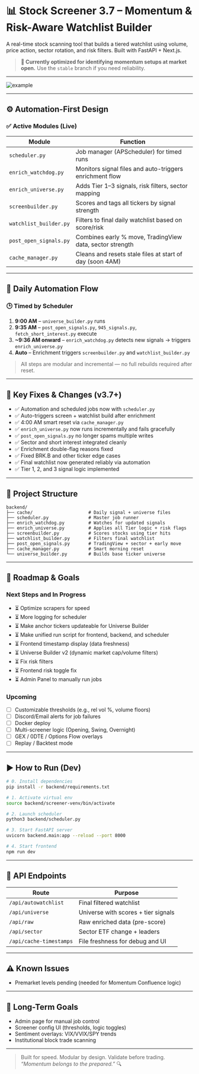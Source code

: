 # 📊 Stock Screener 3.7 – Momentum & Risk-Aware Watchlist Builder

A real-time stock scanning tool that builds a tiered watchlist using volume, price action, sector rotation, and risk filters. Built with FastAPI + Next.js.

> **🚀 Currently optimized for identifying momentum setups at market open.**
> Use the `stable` branch if you need reliability.

---

![example](https://github.com/user-attachments/assets/97ff525c-fe60-4af3-8952-d913e9e46a75)

---

## ⚙️ Automation-First Design

### ✅ Active Modules (Live)

| Module                 | Function                                                 |
| ---------------------- | -------------------------------------------------------- |
| `scheduler.py`         | Job manager (APScheduler) for timed runs                 |
| `enrich_watchdog.py`   | Monitors signal files and auto-triggers enrichment flow  |
| `enrich_universe.py`   | Adds Tier 1–3 signals, risk filters, sector mapping      |
| `screenbuilder.py`     | Scores and tags all tickers by signal strength           |
| `watchlist_builder.py` | Filters to final daily watchlist based on score/risk     |
| `post_open_signals.py` | Combines early % move, TradingView data, sector strength |
| `cache_manager.py`     | Cleans and resets stale files at start of day (soon 4AM) |

---

## 🔁 Daily Automation Flow

### 🕒 Timed by Scheduler

1. **9:00 AM** – `universe_builder.py` runs
2. **9:35 AM** – `post_open_signals.py`, `945_signals.py`, `fetch_short_interest.py` execute
3. **\~9:36 AM onward** – `enrich_watchdog.py` detects new signals → triggers `enrich_universe.py`
4. **Auto** – Enrichment triggers `screenbuilder.py` and `watchlist_builder.py`

> All steps are modular and incremental — no full rebuilds required after reset.

---

## 🚨 Key Fixes & Changes (v3.7+)

* ✅ Automation and scheduled jobs now with `scheduler.py`
* ✅ Auto-triggers screen + watchlist build after enrichment
* ✅ 4:00 AM smart reset via `cache_manager.py`
* ✅ `enrich_universe.py` now runs incrementally and fails gracefully
* ✅ `post_open_signals.py` no longer spams multiple writes
* ✅ Sector and short interest integrated cleanly
* ✅ Enrichment double-flag reasons fixed
* ✅ Fixed BRK.B and other ticker edge cases
* ✅ Final watchlist now generated reliably via automation
* ✅ Tier 1, 2, and 3 signal logic implemented

---

## 📁 Project Structure

```
backend/
├── cache/                     # Daily signal + universe files
├── scheduler.py               # Master job runner
├── enrich_watchdog.py         # Watches for updated signals
├── enrich_universe.py         # Applies all Tier logic + risk flags
├── screenbuilder.py           # Scores stocks using tier hits
├── watchlist_builder.py       # Filters final watchlist
├── post_open_signals.py       # TradingView + sector + early move
├── cache_manager.py           # Smart morning reset
└── universe_builder.py        # Builds base ticker universe
```

---

## 🚧 Roadmap & Goals

### Next Steps and In Progress

* ⏳ Optimize scrapers for speed
* ⏳ More logging for scheduler
* ⏳ Make anchor tickers updateable for Universe Builder
* ⏳ Make unified run script for frontend, backend, and scheduler
* ⏳ Frontend timestamp display (data freshness)
* ⏳ Universe Builder v2 (dynamic market cap/volume filters)
* ⏳ Fix risk filters
* ⏳ Frontend risk toggle fix
* ⏳ Admin Panel to manually run jobs

### Upcoming

* [ ] Customizable thresholds (e.g., rel vol %, volume floors)
* [ ] Discord/Email alerts for job failures
* [ ] Docker deploy
* [ ] Multi-screener logic (Opening, Swing, Overnight)
* [ ] GEX / 0DTE / Options Flow overlays
* [ ] Replay / Backtest mode

---

## ▶️ How to Run (Dev)

```bash
# 0. Install dependencies
pip install -r backend/requirements.txt

# 1. Activate virtual env
source backend/screener-venv/bin/activate

# 2. Launch scheduler
python3 backend/scheduler.py

# 3. Start FastAPI server
uvicorn backend.main:app --reload --port 8000

# 4. Start frontend
npm run dev
```

---

## 📡 API Endpoints

| Route                   | Purpose                             |
| ----------------------- | ----------------------------------- |
| `/api/autowatchlist`    | Final filtered watchlist            |
| `/api/universe`         | Universe with scores + tier signals |
| `/api/raw`              | Raw enriched data (pre-score)       |
| `/api/sector`           | Sector ETF change + leaders         |
| `/api/cache-timestamps` | File freshness for debug and UI     |

---

## ⚠️ Known Issues

* Premarket levels pending (needed for Momentum Confluence logic)

---

## 🧪 Long-Term Goals

* Admin page for manual job control
* Screener config UI (thresholds, logic toggles)
* Sentiment overlays: VIX/VVIX/SPY trends
* Institutional block trade scanning

---

> Built for speed. Modular by design. Validate before trading.
> *“Momentum belongs to the prepared.”* 🔍
